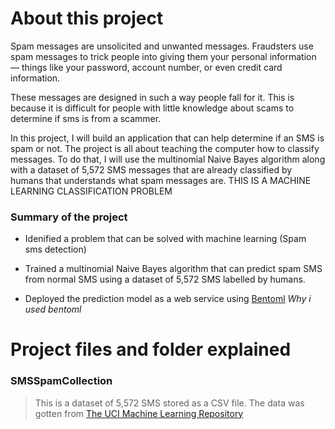 # About this project

Spam messages are unsolicited and unwanted messages. Fraudsters use spam messages to trick people into giving them your personal information — things like your password, account number, or even credit card information.

These messages are designed in such a way people fall for it. This is because it is difficult for people with little knowledge about scams to determine if sms is from a scammer.

In this project, I will build an application that can help determine if an SMS is spam or not. The project is all about teaching the computer how to classify messages. To do that, I will use the multinomial Naive Bayes algorithm along with a dataset of 5,572 SMS messages that are already classified by humans that understands what spam messages are.
THIS IS A MACHINE LEARNING CLASSIFICATION PROBLEM

### Summary of the project
- Idenified a problem that can be solved with machine learning (Spam sms detection) 
- Trained a multinomial Naive Bayes algorithm that can predict spam SMS from normal SMS using a dataset of 5,572 SMS labelled by humans.

- Deployed the prediction model as a web service using [Bentoml](https://www.bentoml.com/) *Why i used bentoml*


# Project files and folder explained 

### SMSSpamCollection
> This is a dataset of 5,572 SMS stored as a CSV file. The data was gotten from [The UCI Machine Learning Repository](https://archive.ics.uci.edu/dataset/228/sms+spam+collection)
